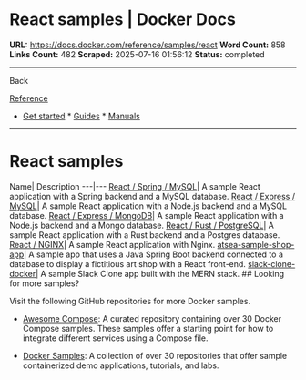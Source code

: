# React samples | Docker Docs

**URL:** https://docs.docker.com/reference/samples/react
**Word Count:** 858
**Links Count:** 482
**Scraped:** 2025-07-16 01:56:12
**Status:** completed

---

Back

[Reference](https://docs.docker.com/reference/)

  * [Get started](https://docs.docker.com/get-started/)   * [Guides](https://docs.docker.com/guides/)   * [Manuals](https://docs.docker.com/manuals/)

* * *

# React samples

Name| Description   ---|---   [React / Spring / MySQL](https://github.com/docker/awesome-compose/tree/master/react-java-mysql)| A sample React application with a Spring backend and a MySQL database.   [React / Express / MySQL](https://github.com/docker/awesome-compose/tree/master/react-express-mysql)| A sample React application with a Node.js backend and a MySQL database.   [React / Express / MongoDB](https://github.com/docker/awesome-compose/tree/master/react-express-mongodb)| A sample React application with a Node.js backend and a Mongo database.   [React / Rust / PostgreSQL](https://github.com/docker/awesome-compose/tree/master/react-rust-postgres)| A sample React application with a Rust backend and a Postgres database.   [React / NGINX](https://github.com/docker/awesome-compose/tree/master/react-nginx)| A sample React application with Nginx.   [atsea-sample-shop-app](https://github.com/dockersamples/atsea-sample-shop-app)| A sample app that uses a Java Spring Boot backend connected to a database to display a fictitious art shop with a React front-end.   [slack-clone-docker](https://github.com/dockersamples/slack-clone-docker)| A sample Slack Clone app built with the MERN stack.      ## Looking for more samples?

Visit the following GitHub repositories for more Docker samples.

  * [Awesome Compose](https://github.com/docker/awesome-compose): A curated repository containing over 30 Docker Compose samples. These samples offer a starting point for how to integrate different services using a Compose file.

  * [Docker Samples](https://github.com/dockersamples?q=&type=all&language=&sort=stargazers): A collection of over 30 repositories that offer sample containerized demo applications, tutorials, and labs.